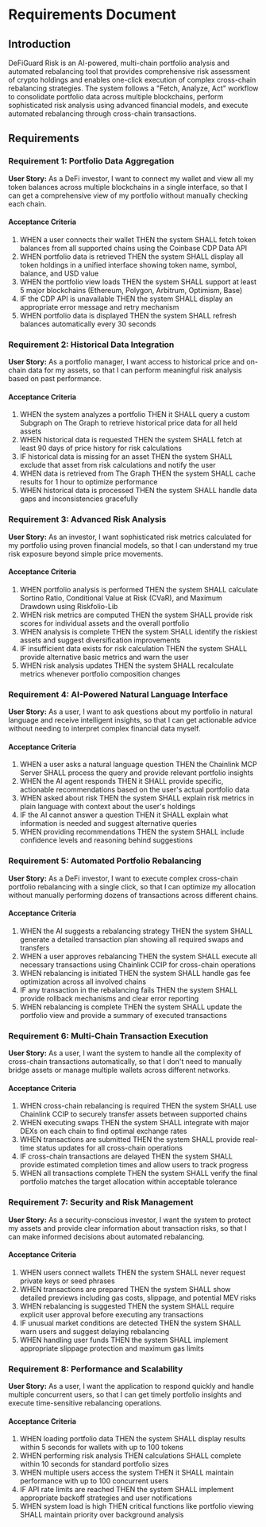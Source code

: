 # Requirements Document

## Introduction

DeFiGuard Risk is an AI-powered, multi-chain portfolio analysis and automated rebalancing tool that provides comprehensive risk assessment of crypto holdings and enables one-click execution of complex cross-chain rebalancing strategies. The system follows a "Fetch, Analyze, Act" workflow to consolidate portfolio data across multiple blockchains, perform sophisticated risk analysis using advanced financial models, and execute automated rebalancing through cross-chain transactions.

## Requirements

### Requirement 1: Portfolio Data Aggregation

**User Story:** As a DeFi investor, I want to connect my wallet and view all my token balances across multiple blockchains in a single interface, so that I can get a comprehensive view of my portfolio without manually checking each chain.

#### Acceptance Criteria

1. WHEN a user connects their wallet THEN the system SHALL fetch token balances from all supported chains using the Coinbase CDP Data API
2. WHEN portfolio data is retrieved THEN the system SHALL display all token holdings in a unified interface showing token name, symbol, balance, and USD value
3. WHEN the portfolio view loads THEN the system SHALL support at least 5 major blockchains (Ethereum, Polygon, Arbitrum, Optimism, Base)
4. IF the CDP API is unavailable THEN the system SHALL display an appropriate error message and retry mechanism
5. WHEN portfolio data is displayed THEN the system SHALL refresh balances automatically every 30 seconds

### Requirement 2: Historical Data Integration

**User Story:** As a portfolio manager, I want access to historical price and on-chain data for my assets, so that I can perform meaningful risk analysis based on past performance.

#### Acceptance Criteria

1. WHEN the system analyzes a portfolio THEN it SHALL query a custom Subgraph on The Graph to retrieve historical price data for all held assets
2. WHEN historical data is requested THEN the system SHALL fetch at least 90 days of price history for risk calculations
3. IF historical data is missing for an asset THEN the system SHALL exclude that asset from risk calculations and notify the user
4. WHEN data is retrieved from The Graph THEN the system SHALL cache results for 1 hour to optimize performance
5. WHEN historical data is processed THEN the system SHALL handle data gaps and inconsistencies gracefully

### Requirement 3: Advanced Risk Analysis

**User Story:** As an investor, I want sophisticated risk metrics calculated for my portfolio using proven financial models, so that I can understand my true risk exposure beyond simple price movements.

#### Acceptance Criteria

1. WHEN portfolio analysis is performed THEN the system SHALL calculate Sortino Ratio, Conditional Value at Risk (CVaR), and Maximum Drawdown using Riskfolio-Lib
2. WHEN risk metrics are computed THEN the system SHALL provide risk scores for individual assets and the overall portfolio
3. WHEN analysis is complete THEN the system SHALL identify the riskiest assets and suggest diversification improvements
4. IF insufficient data exists for risk calculation THEN the system SHALL provide alternative basic metrics and warn the user
5. WHEN risk analysis updates THEN the system SHALL recalculate metrics whenever portfolio composition changes

### Requirement 4: AI-Powered Natural Language Interface

**User Story:** As a user, I want to ask questions about my portfolio in natural language and receive intelligent insights, so that I can get actionable advice without needing to interpret complex financial data myself.

#### Acceptance Criteria

1. WHEN a user asks a natural language question THEN the Chainlink MCP Server SHALL process the query and provide relevant portfolio insights
2. WHEN the AI agent responds THEN it SHALL provide specific, actionable recommendations based on the user's actual portfolio data
3. WHEN asked about risk THEN the system SHALL explain risk metrics in plain language with context about the user's holdings
4. IF the AI cannot answer a question THEN it SHALL explain what information is needed and suggest alternative queries
5. WHEN providing recommendations THEN the system SHALL include confidence levels and reasoning behind suggestions

### Requirement 5: Automated Portfolio Rebalancing

**User Story:** As a DeFi investor, I want to execute complex cross-chain portfolio rebalancing with a single click, so that I can optimize my allocation without manually performing dozens of transactions across different chains.

#### Acceptance Criteria

1. WHEN the AI suggests a rebalancing strategy THEN the system SHALL generate a detailed transaction plan showing all required swaps and transfers
2. WHEN a user approves rebalancing THEN the system SHALL execute all necessary transactions using Chainlink CCIP for cross-chain operations
3. WHEN rebalancing is initiated THEN the system SHALL handle gas fee optimization across all involved chains
4. IF any transaction in the rebalancing fails THEN the system SHALL provide rollback mechanisms and clear error reporting
5. WHEN rebalancing is complete THEN the system SHALL update the portfolio view and provide a summary of executed transactions

### Requirement 6: Multi-Chain Transaction Execution

**User Story:** As a user, I want the system to handle all the complexity of cross-chain transactions automatically, so that I don't need to manually bridge assets or manage multiple wallets across different networks.

#### Acceptance Criteria

1. WHEN cross-chain rebalancing is required THEN the system SHALL use Chainlink CCIP to securely transfer assets between supported chains
2. WHEN executing swaps THEN the system SHALL integrate with major DEXs on each chain to find optimal exchange rates
3. WHEN transactions are submitted THEN the system SHALL provide real-time status updates for all cross-chain operations
4. IF cross-chain transactions are delayed THEN the system SHALL provide estimated completion times and allow users to track progress
5. WHEN all transactions complete THEN the system SHALL verify the final portfolio matches the target allocation within acceptable tolerance

### Requirement 7: Security and Risk Management

**User Story:** As a security-conscious investor, I want the system to protect my assets and provide clear information about transaction risks, so that I can make informed decisions about automated rebalancing.

#### Acceptance Criteria

1. WHEN users connect wallets THEN the system SHALL never request private keys or seed phrases
2. WHEN transactions are prepared THEN the system SHALL show detailed previews including gas costs, slippage, and potential MEV risks
3. WHEN rebalancing is suggested THEN the system SHALL require explicit user approval before executing any transactions
4. IF unusual market conditions are detected THEN the system SHALL warn users and suggest delaying rebalancing
5. WHEN handling user funds THEN the system SHALL implement appropriate slippage protection and maximum gas limits

### Requirement 8: Performance and Scalability

**User Story:** As a user, I want the application to respond quickly and handle multiple concurrent users, so that I can get timely portfolio insights and execute time-sensitive rebalancing operations.

#### Acceptance Criteria

1. WHEN loading portfolio data THEN the system SHALL display results within 5 seconds for wallets with up to 100 tokens
2. WHEN performing risk analysis THEN calculations SHALL complete within 10 seconds for standard portfolio sizes
3. WHEN multiple users access the system THEN it SHALL maintain performance with up to 100 concurrent users
4. IF API rate limits are reached THEN the system SHALL implement appropriate backoff strategies and user notifications
5. WHEN system load is high THEN critical functions like portfolio viewing SHALL maintain priority over background analysis